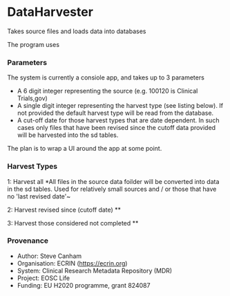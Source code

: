 # DataHarvester
Takes source files and loads data into databases

The program uses 


### Parameters
The system is currently a consiole app, and takes up to 3 parameters
* A 6 digit integer representing the source (e.g. 100120 is Clinical Trials,gov)
* A single digit integer representing the harvest type (see listing below). If not provided the default harvest type will be read from the database.
* A cut-off date for those harvest types that are date dependent. In such cases only files that have been revised since the cutoff data provided will be harvested into the sd tables.

The plan is to wrap a UI around the app at some point.

### Harvest Types
1: Harvest all
*All files in the source data foilder will be converted into data in the sd tables. Used for relatively small sources and / or those that have no 'last revised date'~

2: Harvest revised since (cutoff date)
**

3: Harvest those considered not completed
**


### Provenance
* Author: Steve Canham
* Organisation: ECRIN (https://ecrin.org)
* System: Clinical Research Metadata Repository (MDR)
* Project: EOSC Life
* Funding: EU H2020 programme, grant 824087


